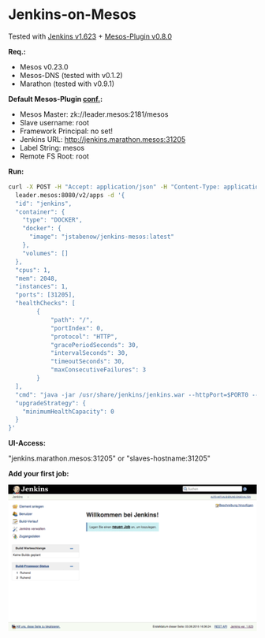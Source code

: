 # Jenkins-on-Mesos
Tested with [Jenkins v1.623](http://jenkins-ci.org/) + [Mesos-Plugin v0.8.0](https://github.com/jenkinsci/mesos-plugin)

**Req.:**
- Mesos v0.23.0
- Mesos-DNS (tested with v0.1.2)
- Marathon (tested with v0.9.1)

**Default Mesos-Plugin [conf.](config.xml):**

- Mesos Master: zk://leader.mesos:2181/mesos
- Slave username: root
- Framework Principal: no set!
- Jenkins URL: http://jenkins.marathon.mesos:31205
- Label String: mesos
- Remote FS Root: root

**Run:**
```sh
curl -X POST -H "Accept: application/json" -H "Content-Type: application/json" \
  leader.mesos:8080/v2/apps -d '{
  "id": "jenkins",
  "container": { 
    "type": "DOCKER",
    "docker": {
      "image": "jstabenow/jenkins-mesos:latest"
    },
    "volumes": []
  },
  "cpus": 1,
  "mem": 2048,
  "instances": 1,
  "ports": [31205],
  "healthChecks": [
        {
            "path": "/",
            "portIndex": 0,
            "protocol": "HTTP",
            "gracePeriodSeconds": 30,
            "intervalSeconds": 30,
            "timeoutSeconds": 30,
            "maxConsecutiveFailures": 3
        }
  ],
  "cmd": "java -jar /usr/share/jenkins/jenkins.war --httpPort=$PORT0 --logfile=/mnt/mesos/sandbox/jenkins.log",
  "upgradeStrategy": {
    "minimumHealthCapacity": 0
  }
}'
```

**UI-Access:** 

"jenkins.marathon.mesos:31205" or "slaves-hostname:31205"

**Add your first job:**

![TestJob](test-job.gif)
